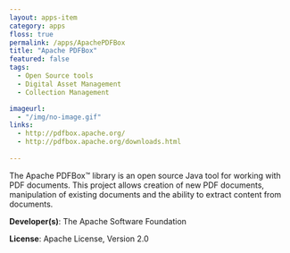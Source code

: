 ```yaml
---
layout: apps-item
category: apps
floss: true
permalink: /apps/ApachePDFBox
title: "Apache PDFBox"
featured: false
tags:
  - Open Source tools
  - Digital Asset Management
  - Collection Management

imageurl:
  - "/img/no-image.gif"
links:
  - http://pdfbox.apache.org/
  - http://pdfbox.apache.org/downloads.html
 
---
```

The Apache PDFBox™ library is an open source Java tool for working with PDF documents. This project allows creation of new PDF documents, manipulation of existing documents and the ability to extract content from documents.

**Developer(s)**: The Apache Software Foundation

**License**: Apache License, Version 2.0



